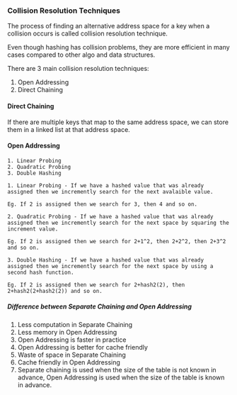 ### Collision Resolution Techniques

The process of finding an alternative address space for a key when a collision occurs is called collision resolution technique.

Even though hashing has collision problems, they are more efficient in many cases compared to other algo and data structures.

There are 3 main collision resolution techniques:
1. Open Addressing
2. Direct Chaining

#### Direct Chaining
If there are multiple keys that map to the same address space, we can store them in a linked list at that address space.

#### Open Addressing

    1. Linear Probing
    2. Quadratic Probing
    3. Double Hashing

    1. Linear Probing - If we have a hashed value that was already assigned then we incremently search for the next avalaible value.

    Eg. If 2 is assigned then we search for 3, then 4 and so on.

    2. Quadratic Probing - If we have a hashed value that was already assigned then we incremently search for the next space by squaring the increment value.

    Eg. If 2 is assigned then we search for 2+1^2, then 2+2^2, then 2+3^2 and so on.

    3. Double Hashing - If we have a hashed value that was already assigned then we incremently search for the next space by using a second hash function.

    Eg. If 2 is assigned then we search for 2+hash2(2), then 2+hash2(2+hash2(2)) and so on.


##### Difference between Separate Chaining and Open Addressing

1. Less computation in Separate Chaining
2. Less memory in Open Addressing
3. Open Addressing is faster in practice
4. Open Addressing is better for cache friendly
5. Waste of space in Separate Chaining
6. Cache friendly in Open Addressing
7. Separate chaining is used when the size of the table is not known in advance, Open Addressing is used when the size of the table is known in advance.
